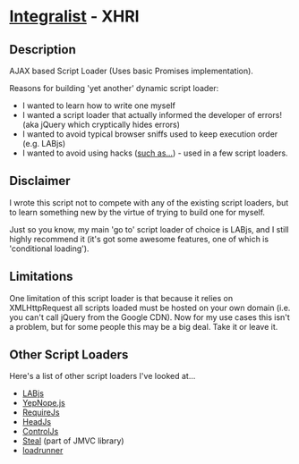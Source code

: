 [Integralist](http://www.integralist.co.uk/) - XHRl
================================

Description
-----------

AJAX based Script Loader (Uses basic Promises implementation).

Reasons for building 'yet another' dynamic script loader:

* I wanted to learn how to write one myself
* I wanted a script loader that actually informed the developer of errors! (aka jQuery which cryptically hides errors)
* I wanted to avoid typical browser sniffs used to keep execution order (e.g. LABjs)
* I wanted to avoid using hacks ([such as...](http://www.phpied.com/preload-then-execute/)) - used in a few script loaders.

Disclaimer
----------

I wrote this script not to compete with any of the existing script loaders, but to learn something new by the virtue of trying to build one for myself.

Just so you know, my main 'go to' script loader of choice is LABjs, and I still highly recommend it (it's got some awesome features, one of which is 'conditional loading').

Limitations
-----------

One limitation of this script loader is that because it relies on XMLHttpRequest all scripts loaded must be hosted on your own domain (i.e. you can't call jQuery from the Google CDN). Now for my use cases this isn't a problem, but for some people this may be a big deal. Take it or leave it.

Other Script Loaders
--------------------

Here's a list of other script loaders I've looked at...

* [LABjs](https://github.com/getify/LABjs)
* [YepNope.js](https://github.com/SlexAxton/yepnope.js)
* [RequireJs](https://github.com/jrburke/requirejs)
* [HeadJs](https://github.com/headjs/headjs)
* [ControlJs](http://stevesouders.com/controljs/)
* [Steal](https://github.com/jupiterjs/steal) (part of JMVC library)
* [loadrunner](https://github.com/danwrong/loadrunner/)
